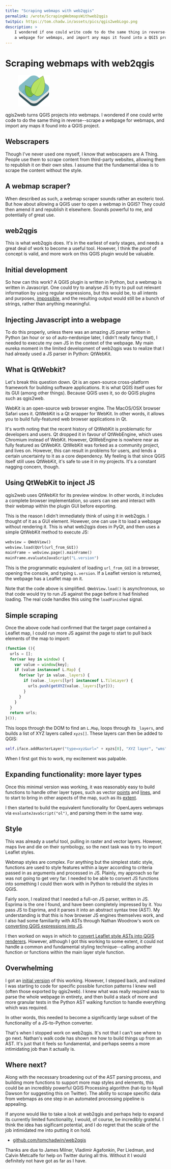```yaml
---
title: "Scraping webmaps with web2qgis"
permalink: /wrote/ScrapingWebmapsWithweb2qgis
twitpic: https://tom.chadw.in/assets/pics/qgis2webLogo.png
description: >
    I wondered if one could write code to do the same thing in reverse--scrape 
    a webpage for webmaps, and import any maps it found into a QGIS project.
---
```


# Scraping webmaps with web2qgis

<figure class="floatright">
<img src="/assets/pics/qgis2webLogo.png" alt="qgis2web" />
</figure>

qgis2web turns QGIS projects into webmaps. I wondered if one could write 
code to do the same thing in reverse--scrape a webpage for webmaps, and import 
any maps it found into a QGIS project.

## Webscrapers
Though I've never used one myself, I know that webscapers are A Thing. People 
use them to scrape content from third-party websites, allowing them to 
republish it on their own sites. I assume that the fundamental idea is to 
scrape the content without the style.

## A webmap scraper?
When described as such, a webmap scraper sounds rather an esoteric tool. But 
how about allowing a QGIS user to open a webmap in QGIS? They could then amend 
it and republish it elsewhere. Sounds powerful to me, and potentially of great 
use.

## web2qgis
This is what web2qgis does. It's in the earliest of early stages, and needs a 
great deal of work to become a useful tool. However, I think the proof of 
concept is valid, and more work on this QGIS plugin would be valuable.

## Initial development
So how can this work? A QGIS plugin is written in Python, but a webmap is 
written in Javascript. One could try to analyse JS to try to pull out relevant 
information by using regular expressions, but this would be, to all intents 
and purposes, [impossible](https://stackoverflow.com/a/1732454/5613104), and 
the resulting output would still be a bunch of strings, rather than anything 
meaningful.

## Injecting Javascript into a webpage
To do this properly, unless there was an amazing JS parser written in Python 
(an hour or so of auto-nerdsnipe later, I didn't really fancy that), I needed 
to execute my own JS in the context of the webpage. My main eureka moment in 
the limited development of web2qgis was to realize that I had already used a 
JS parser in Python: QtWebKit.

## What is QtWebkit?
Let's break this question down. Qt is an open-source cross-platform framework 
for building software applications. It is what QGIS itself uses for its GUI 
(among other things). Because QGIS uses it, so do QGIS plugins such as 
qgis2web.

WebKit is an open-source web browser engine. The MacOS/OSX browser Safari uses 
it. QtWebKit is a Qt wrapper for WebKit. In other words, it allows you to 
build fully-featured web browser applications in Qt.

It's worth noting that the recent history of QtWebKit is problematic for 
developers and users. Qt dropped it in favour of QtWebEngine, which uses 
Chromium instead of WebKit. However, QtWebEngine is nowhere near as fully 
featured as QtWebKit. QtWebKit was forked as a community project, and lives 
on. However, this can result in problems for users, and lends a certain 
uncertainty to it as a core dependency. My feeling is that since QGIS itself 
still uses QtWebKit, it's safe to use it in my projects. It's a constant 
nagging concern, though.

## Using QtWebKit to inject JS
qgis2web uses QtWebKit for its preview window. In other words, it includes a 
complete browser implementation, so users can see and interact with their 
webmap within the plugin GUI before exporting.

This is the reason I didn't immediately think of using it in web2qgis. I 
thought of it as a GUI element. However, one can use it to load a webpage 
without rendering it. This is what web2qgis does in PyQt, and then uses a 
simple QtWebKit method to execute JS:

```python
webview = QWebView()
webview.load(QUrl(url_from_GUI))
mainFrame = webview.page().mainFrame()
mainFrame.evaluateJavaScript("L.version")
```

This is the programmatic equivalent of loading `url_from_GUI` in a browser, 
opening the console, and typing `L.version`. If a Leaflet version is returned, 
the webpage has a Leaflet map on it.

Note that the code above is simplified. `QWebView.load()` is asynchronous, so 
that code would try to run JS against the page before it had finished loading. 
The real code handles this using the `loadFinished` signal.

## Simple scraping
Once the above code had confirmed that the target page contained a Leaflet 
map, I could run more JS against the page to start to pull back elements of 
the map to import:

```javascript
(function (){
  urls = [];
  for(var key in window) {
    var value = window[key];
    if (value instanceof L.Map) {
      for(var lyr in value._layers) {
        if (value._layers[lyr] instanceof L.TileLayer) {
          urls.push(getXYZ(value._layers[lyr]));
        }
      }
    }
  }
  return urls;
}());
```

This loops through the DOM to find an `L.Map`, loops through its `_layers`, 
and builds a list of XYZ layers called `xyzs[]`. These layers can then be 
added to QGIS:

```python
self.iface.addRasterLayer("type=xyz&url=" + xyzs[0], "XYZ layer", "wms")
```

When I first got this to work, my excitement was palpable.

## Expanding functionality: more layer types
Once this minimal version was working, it was reasonably easy to build 
functions to handle other layer types, such as vector [points](https://github.com/tomchadwin/web2qgis/commit/0a86c24a6b2bbc6e6ed468f85b228a1b29449847) 
and [lines](https://github.com/tomchadwin/web2qgis/commit/74b0af0f101e737f2b4cde825e108fba0d7fd71b), 
and to start to bring in other aspects of the map, such as its 
[extent](https://github.com/tomchadwin/web2qgis/commit/d2b3347b678abe8812137fa39de5c92004f049b0).

I then started to build the equivalent functionality for OpenLayers webmaps 
via `evaluateJavaScript("ol")`, and parsing them in the same way.

## Style
This was already a useful tool, pulling in raster and vector layers. However, 
maps live and die on their symbology, so the next task was to try to import 
Leaflet styles.

Webmap styles are complex. For anything but the simplest static style, 
functions are used to style features within a layer according to criteria 
passed in as arguments and processed in JS. Plainly, my approach so far was 
not going to get very far. I needed to be able to convert JS functions into 
something I could then work with in Python to rebuild the styles in QGIS.

Fairly soon, I realized that I needed a full-on JS parser, written in JS. 
Esprima is the one I found, and have been completely impressed by it. You pass 
JS to Esprima, and it parses it into an abstract syntax tree (AST). My 
understanding is that this is how browser JS engines themselves work, and I 
also had some familiarity with ASTs through Nathan Woodrow's work on 
[converting QGIS expressions into JS](https://github.com/NathanW2/qgs2js).

I then worked on ways in which to [convert Leaflet style ASTs into QGIS 
renderers](https://github.com/tomchadwin/web2qgis/commit/e58488c7355fca36df9edcd621001b19a0b7363e). 
However, although I got this working to some extent, it could not handle a 
common and fundamental styling technique--calling another function or 
functions within the main layer style function.

## Overwhelming

I got an [initial version](https://github.com/tomchadwin/web2qgis/commit/af9319b63c2ff84eff5010c52b1d2f982e02aab4#diff-e30ae12bc92714646aff60ee1a28d4dbR173) 
of this working. However, I stepped back, and realized I was starting to code 
for specific possible function patterns I knew well (often those exported by 
qgis2web). I knew what was really required was to parse the whole webpage in 
entirety, and then build a stack of more and more granular tests in the Python 
AST walking function to handle everything which was required.

In other words, this needed to become a significantly large subset of the 
functionality of a JS-to-Python converter.

That's when I stopped work on web2qgis. It's not that I can't see where to go 
next. Nathan's walk code has shown me how to build things up from an AST. It's 
just that it feels so fundamental, and perhaps seems a more intimidating 
job than it actually is.

## Where next?
Along with the necessary broadening out of the AST parsing process, and 
building more functions to support more map styles and elements, this could be 
an incredibly powerful QGIS Processing algorithm (hat-tip to Nyall Dawson for 
suggesting this on Twitter). The ability to scrape specific data from webmaps 
as one step in an automated processing pipeline is appealing.

If anyone would like to take a look at web2qgis and perhaps help to expand its 
currently limited functionality, I would, of course, be incredibly grateful. I 
think the idea has sigificant potential, and I do regret that the scale of the 
job intimidated me into putting it on hold.

- [github.com/tomchadwin/web2qgis](https://github.com/tomchadwin/web2qgis)

Thanks are due to James Milner, Vladimir Agafonkin, Per Liedman, and Calvin 
Metcalfe for help on Twitter during all this. Without it I would definitely 
not have got as far as I have.